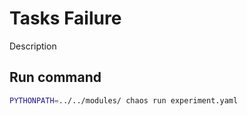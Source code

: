 # Tasks Failure

Description

## Run command

```bash
PYTHONPATH=../../modules/ chaos run experiment.yaml
```

